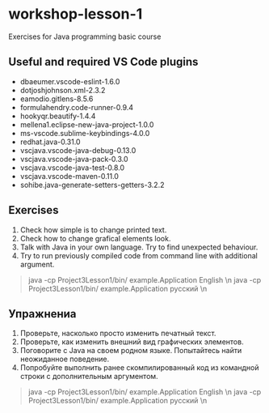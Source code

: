 # workshop-lesson-1
Exercises for Java programming basic course

## Useful and required VS Code plugins

* dbaeumer.vscode-eslint-1.6.0
* dotjoshjohnson.xml-2.3.2
* eamodio.gitlens-8.5.6
* formulahendry.code-runner-0.9.4
* hookyqr.beautify-1.4.4
* mellena1.eclipse-new-java-project-1.0.0
* ms-vscode.sublime-keybindings-4.0.0
* redhat.java-0.31.0
* vscjava.vscode-java-debug-0.13.0
* vscjava.vscode-java-pack-0.3.0
* vscjava.vscode-java-test-0.8.0
* vscjava.vscode-maven-0.11.0
* sohibe.java-generate-setters-getters-3.2.2

## Exercises
1. Check how simple is to change printed text.
2. Check how to change grafical elements look.
3. Talk with Java in your own language. Try to find unexpected behaviour.
4. Try to run previously compiled code from command line with additional argument.
> java -cp Project3Lesson1/bin/ example.Application English \n
> java -cp Project3Lesson1/bin/ example.Application русский \n

## Упражнениa
1. Проверьте, насколько просто изменить печатный текст.
2. Проверьте, как изменить внешний вид графических элементов.
3. Поговорите с Java на своем родном языке. Попытайтесь найти неожиданное поведение.
4. Попробуйте выполнить ранее скомпилированный код из командной строки с дополнительным аргументом.
> java -cp Project3Lesson1/bin/ example.Application English \n
> java -cp Project3Lesson1/bin/ example.Application русский \n
